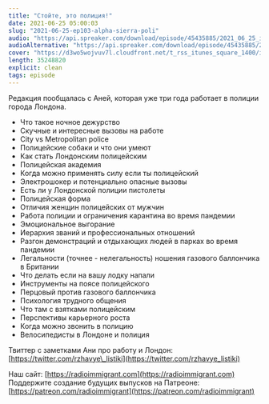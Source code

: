 ```yaml
---
title: "Стойте, это полиция!"
date: 2021-06-25 05:00:03
slug: "2021-06-25-ep103-alpha-sierra-poli"
audio: "https://api.spreaker.com/download/episode/45435885/2021_06_25_icast_ep103_alpha_sierra_police_london.mp3"
audioAlternative: "https://api.spreaker.com/download/episode/45435885/2021_06_25_icast_ep103_alpha_sierra_police_london.mp3"
cover: "https://d3wo5wojvuv7l.cloudfront.net/t_rss_itunes_square_1400/images.spreaker.com/original/2a785c2de8665fe8ae86b0b9b7c9ac70.jpg"
length: 35248820
explicit: clean
tags: episode
---
```


Редакция пообщалась с Аней, которая уже три года работает в полиции города Лондона.  
  
* Что такое ночное дежурство  
* Скучные и интересные вызовы на работе  
* City vs Metropolitan police  
* Полицейские собаки и что они умеют  
* Как стать Лондонским полицейским  
* Полицейская академия  
* Когда можно применять силу если ты полицейский  
* Электрошокер и потенциально опасные вызовы  
* Есть ли у Лондонской полиции пистолеты  
* Полицейская форма  
* Отличия женщин полицейских от мужчин  
* Работа полиции и ограничения карантина во время пандемии  
* Эмоциональное выгорание  
* Иерархия званий и профессиональных отношений  
* Разгон демонстраций и отдыхающих людей в парках во время пандемии  
* Легальности (точнее - нелегальность) ношения газового баллончика в Британии  
* Что делать если на вашу лодку напали  
* Инструменты на поясе полицейского  
* Перцовый против газового баллончика  
* Психология трудного общения  
* Что там с взятками полицейским  
* Перспективы карьерного роста  
* Когда можно звонить в полицию  
* Велосипедисты в Лондоне и полиция  
  
Твиттер с заметками Ани про работу и Лондон: [https://twitter.com/rzhavye\_listiki](https://twitter.com/rzhavye_listiki)  
  
Наш сайт: [https://radioimmigrant.com](https://radioimmigrant.com)  
Поддержите создание будущих выпусков на Патреоне: [https://patreon.com/radioimmigrant](https://patreon.com/radioimmigrant)
